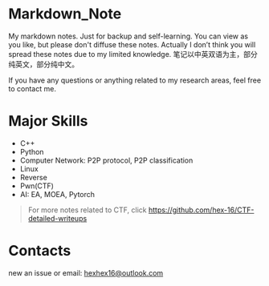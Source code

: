 # Markdown_Note

My markdown notes. Just for backup and self-learning. You can view as you like, but please don't diffuse these notes. Actually I don’t think you will spread these notes due to my limited knowledge. 笔记以中英双语为主，部分纯英文，部分纯中文。

If you have any questions or anything related to my research areas, feel free to contact me.



# Major Skills

- C++
- Python
- Computer Network: P2P protocol, P2P classification
- Linux
- Reverse
- Pwn(CTF)
- AI: EA, MOEA, Pytorch

> For more notes related to CTF, click https://github.com/hex-16/CTF-detailed-writeups

# Contacts

new an issue or email: hexhex16@outlook.com










